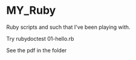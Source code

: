 MY_Ruby
=======

Ruby scripts and such that I've been playing with.

Try rubydoctest 01-hello.rb

See the pdf in the folder
